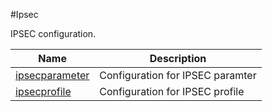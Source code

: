 #Ipsec

IPSEC configuration.


<table><thead><tr><th>Name</th><th>Description</th></tr></thead><tbody><tr><td><a href=".././ipsecparameter/ipsecparameter/">ipsecparameter</a></td><td>Configuration for IPSEC paramter</td></tr><tr><td><a href=".././ipsecprofile/ipsecprofile/">ipsecprofile</a></td><td>Configuration for IPSEC profile</td></tr></tbody></table>
